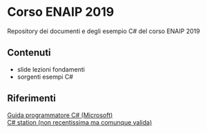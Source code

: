# Corso ENAIP 2019
Repository dei documenti e degli esempio C# del corso ENAIP 2019
## Contenuti
- slide lezioni fondamenti
- sorgenti esempi C#

## Riferimenti
[Guida programmatore C# (Microsoft)](https://docs.microsoft.com/it-it/dotnet/csharp/programming-guide/)\
[C# station (non recentissima ma comunque valida)](https://csharp-station.com/Tutorial)
